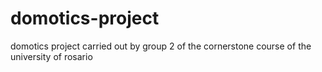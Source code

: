 # domotics-project
domotics project carried out by group 2 of the cornerstone course of the university of rosario
